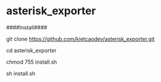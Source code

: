 # asterisk_exporter
####Install####

git clone https://github.com/kietcaodev/asterisk_exporter.git

cd asterisk_exporter

chmod 755 install.sh

sh install.sh
